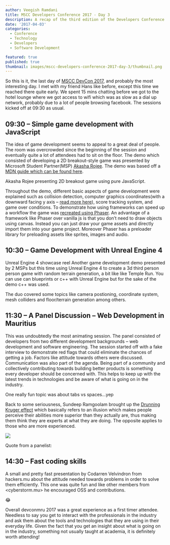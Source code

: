 ```yaml
---
author: Veegish Ramdani
title: MSCC Developers Conference 2017 - Day 3
description: A recap of the third edition of the Developers Conference Mauritius - Day 3
date: '2017-04-03'
categories:
  - Conference
  - Technology
  - Developers
  - Software Development

featured: true
published: true
thumbnail: images/mscc-developers-conference-2017-day-3/thumbnail.png
---
```


<script>
    import Image from 'svimg/Image.svelte';
    import Quote from './quote.svelte';
    import ImageCaption from './image-caption.svelte';
    import { YouTube } from 'sveltekit-embed'
</script>

So this is it, the last day of [MSCC DevCon 2017](https://archive.veegish.com/mscc-developers-conference-2017-day-1/), and probably the most interesting day. I met with my friend Hans like before, except this time we reached there quite early. We spent 15 mins chatting before we got to the hotel lounge where we got access to wifi which was as slow as a dial up network, probably due to a lot of people browsing facebook. The sessions kicked off at 09:30 as usual.

## 09:30 – Simple game development with JavaScript

The idea of game development seems to appeal to a great deal of people. The room was overcrowded since the beginning of the session and eventually quite a lot of attendees had to sit on the floor. The demo which consisted of developing a 2D breakout-style game was presented by Microsoft Student Partner(MSP) [Akasha Rojee](https://twitter.com/AkashaLilith1). The demo was based off a [MDN guide which can be found here](https://developer.mozilla.org/en-US/docs/Games/Tutorials/2D_Breakout_game_pure_JavaScript).

Akasha Rojee presenting 2D breakout game using pure JavaScript.

Throughout the demo, different basic aspects of game development were explained such as collision detection, computer graphics coordinates(with a downward facing y axis – [read more here](https://gamedev.stackexchange.com/questions/83570/why-is-the-origin-in-computer-graphics-coordinates-at-the-top-left)), score tracking system, and game over conditions. To demonstrate how using frameworks can speed up a workflow the game was [recreated using Phaser](https://developer.mozilla.org/en-US/docs/Games/Tutorials/2D_breakout_game_Phaser). An advantage of a framework like Phaser over vanilla js is that you don’t need to draw objects using canvas. Instead you can just draw your game assets and directly import them into your game project. Moreover Phaser has a preloader library for preloading assets like sprites, images and audio.

## 10:30 – Game Development with Unreal Engine 4

<YouTube youTubeId="XTgueDFaN6Y" />

Unreal Engine 4 showcase reel
Another game development demo presented by 2 MSPs but this time using Unreal Engine 4 to create a 3d third person person game with random terrain generation, a bit like like Temple Run. You can use can blueprints or c++ with Unreal Engine but for the sake of the demo c++ was used.

The duo covered some topics like camera postioning, coordinate system, mesh colliders and floor/terrain generation among others.

## 11:30 – A Panel Discussion – Web Development in Mauritius

This was undoubtedly the most animating session. The panel consisted of developers from two different development backgrounds – web development and software engineering. The session started off with a fake interview to demonstrate red flags that could eliminate the chances of getting a job. Factors like attitude towards others were discussed. Communication was also part of the agenda. Being part of a community and collectively contributing towards building better products is something every developer should be concerned with. This helps to keep up with the latest trends in technologies and be aware of what is going on in the industry.

One really fun topic was about tabs vs spaces…yep

<YouTube youTubeId="SsoOG6ZeyUI" />

Back to some seriousness, Sundeep Ramgoolam brought up the [Drunning Kruger effect](https://en.wikipedia.org/wiki/Dunning%E2%80%93Kruger_effect) which basically refers to an illusion which makes people perceive their abilities more superior than they actually are, thus making them think they are experts at what they are doing. The opposite applies to those who are more experienced.

<ImageCaption caption="Photo credits: https://twitter.com/ianbremmer">
  <img loading="lazy" class="inline-basic-image" src="http://financialcryptography.com/images/the-path-all-knowledge.jpg" />
</ImageCaption>

Quote from a panelist:
<Quote author="Panelist" quote="Be stupid so you can learn." />

## 14:30 – Fast coding skills

A small and pretty fast presentation by Codarren Velvindron from hackers.mu about the attitude needed towards problems in order to solve them efficiently. This one was quite fun and like other members from <cyberstorm.mu> he encouraged OSS and contributions.

<Quote author="Codarren Velvindron" quote="Can’t understand a line of code? Delete it and see what happens next." />

😂

Overall devconmru 2017 was a great experience as a first timer attendee. Needless to say you get to interact with the professionals in the industry and ask them about the tools and technologies that they are using in their everyday life. Given the fact that you get an insight about what is going on in the industry, something not usually taught at academia, it is definitely worth attending!
